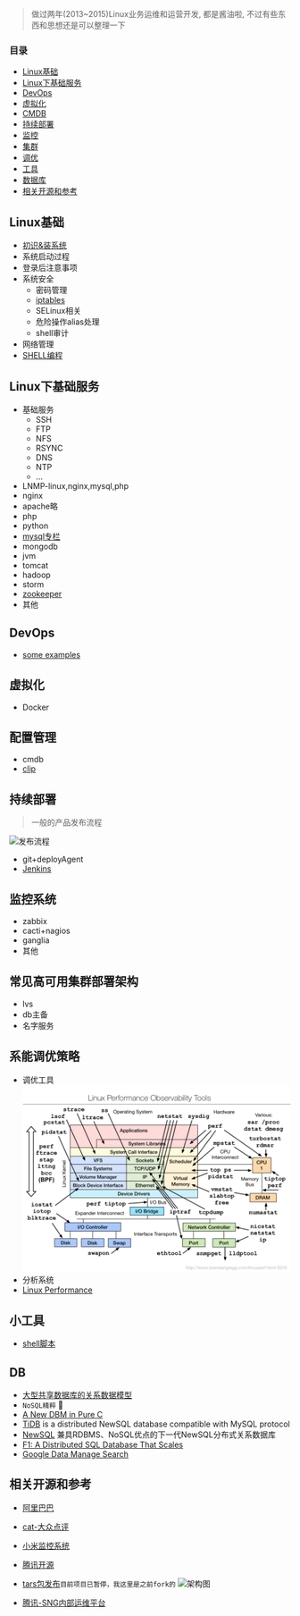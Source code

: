 > 做过两年(2013~2015)Linux业务运维和运营开发, 都是酱油啦, 不过有些东西和思想还是可以整理一下

### 目录

 - [Linux基础](#linux_base)
 - [Linux下基础服务](#linux_base_services)
 - [DevOps](#devops)
 - [虚拟化](#virtual)
 - [CMDB](#cmdb)
 - [持续部署](#deploy)
 - [监控](#monitor)
 - [集群](#cluster)
 - [调优](#optimize)
 - [工具](#tools)
 - [数据库](#database)
 - [相关开源和参考](#opensource)


## <a name="linux_base"></a>Linux基础
- [初识&装系统](./new-to-linux.md)
- 系统启动过程
- 登录后注意事项
- 系统安全
  - 密码管理
  - [iptables](http://blog.csdn.net/lin_credible/article/details/8614907)
  - SELinux相关
  - 危险操作alias处理
  - shell审计
- 网络管理
- [SHELL编程](./shell)

## <a name="linux_base_services"></a>Linux下基础服务
- 基础服务
  - SSH
  - FTP
  - NFS
  - RSYNC
  - DNS
  - NTP
  - ...
- LNMP-linux,nginx,mysql,php
- nginx
- apache略 
- php
- python
- [mysql专栏](https://github.com/linux-operations-summary/mysql-operations-intro)
- mongodb
- jvm
- tomcat
- hadoop
- storm
- [zookeeper](./services/zookeeper_install.md)
- 其他

## <a name="devops"></a>DevOps
- [some examples](./devopsexamples.pptx) 

## <a name="virtual"></a>虚拟化
- Docker

## <a name="cmdb"></a>配置管理
- cmdb
- [clip](./clip) 

## <a name="deploy"></a>持续部署
> 一般的产品发布流程

![发布流程](https://cloud.githubusercontent.com/assets/3191641/18626799/b6e1a0fe-7e89-11e6-9125-17d573a8c469.png)

- git+deployAgent
- [Jenkins](https://jenkins.io/)

## <a name="monitor"></a>监控系统
- zabbix
- cacti+nagios
- ganglia
- 其他

## <a name="cluster"></a>常见高可用集群部署架构
- lvs
- db主备
- 名字服务

## <a name="optimize"></a>系能调优策略
- 调优工具  
  ![linux_performance](./images/linux_observability_tools.png)  
- 分析系统
- [Linux Performance](http://www.brendangregg.com/linuxperf.html)

## <a name="tools"></a>小工具
- [shell脚本](./shell)

## <a name="database"></a> DB
- [大型共享数据库的关系数据模型](http://www.seas.upenn.edu/~zives/03f/cis550/codd.pdf)
- ``NoSQL精粹`` :blue_book:
- [A New DBM in Pure C](https://github.com/zhicheng/db)
- [TiDB](https://github.com/pingcap/tidb) is a distributed NewSQL database compatible with MySQL protocol
- [NewSQL](https://github.com/lealone/Lealone) 兼具RDBMS、NoSQL优点的下一代NewSQL分布式关系数据库
- [F1: A Distributed SQL Database That Scales](http://static.googleusercontent.com/media/research.google.com/en//pubs/archive/41344.pdf)
- [Google Data Manage Search](http://research.google.com/pubs/DataManagement.html)

## <a name="opensource"></a>相关开源和参考
- [阿里巴巴](https://github.com/alibaba)
- [cat-大众点评](https://github.com/dianping/cat)
- [小米监控系统](https://github.com/open-falcon/of-release)
- [腾讯开源](http://tencentopen.github.io/)
- [tars包发布](https://github.com/lin-credible/tars)``目前项目已暂停，我这里是之前fork的``
  ![架构图](https://cloud.githubusercontent.com/assets/3191641/18626755/725e574c-7e89-11e6-8233-b6d903947a4b.png)

- [腾讯-SNG内部运维平台](http://www.infoq.com/cn/news/2014/09/tencent-sng-cms)
